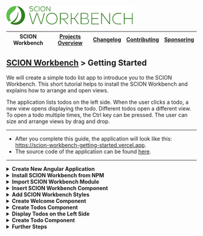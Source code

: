 <a href="/README.md"><img src="/resources/branding/scion-workbench-banner.svg" height="50" alt="SCION Workbench"></a>

| SCION Workbench | [Projects Overview][menu-projects-overview] | [Changelog][menu-changelog] | [Contributing][menu-contributing] | [Sponsoring][menu-sponsoring] |  
| --- | --- | --- | --- | --- |

## [SCION Workbench][menu-home] > Getting Started

We will create a simple todo list app to introduce you to the SCION Workbench. This short tutorial helps to install the SCION Workbench and explains how to arrange and open views.

The application lists todos on the left side. When the user clicks a todo, a new view opens displaying the todo. Different todos open a different view. To open a todo multiple times, the Ctrl key can be pressed. The user can size and arrange views by drag and drop.

***
- After you complete this guide, the application will look like this: https://scion-workbench-getting-started.vercel.app.
- The source code of the application can be found <a href="https://github.com/SchweizerischeBundesbahnen/scion-workbench/raw/master/apps/apps/workbench-getting-started-app/src">here</a>.
***

<details>
    <summary><strong>Create New Angular Application</strong></summary>
    <br>

Run the following command to create a new Angular application.

```console
ng new workbench-getting-started --routing=false --style=scss --skip-tests
```

</details>

<details>
    <summary><strong>Install SCION Workbench from NPM</strong></summary>
    <br>

Run the following command to install the SCION Workbench and required dependencies.

```console
npm install @scion/workbench @scion/workbench-client @scion/toolkit @scion/components @scion/microfrontend-platform @angular/cdk
```

</details>

<details>
    <summary><strong>Import SCION Workbench Module</strong></summary>
    <br>

Open `app.module.ts` and import the `WorkbenchModule` and `BrowserAnimationsModule`. Added lines are marked with `[+]`.

```ts
    import {NgModule} from '@angular/core';
    import {AppComponent} from './app.component';
[+] import {WorkbenchModule} from '@scion/workbench';
[+] import {BrowserAnimationsModule} from '@angular/platform-browser/animations';
[+] import {RouterModule} from '@angular/router';
    import {BrowserModule} from '@angular/platform-browser';

    @NgModule({
      declarations: [AppComponent],
      imports: [
[+]     WorkbenchModule.forRoot(),
[+]     RouterModule.forRoot([]),
        BrowserModule,
[+]     BrowserAnimationsModule,
      ],
      bootstrap: [AppComponent],
    })
    export class AppModule {
    }
```
</details>

<details>
    <summary><strong>Insert SCION Workbench Component</strong></summary>
    <br>

Open `app.component.html` and change it as follows:

```html 
<wb-workbench></wb-workbench>
```

The workbench itself does not position nor lay out the `<wb-workbench>` component. Depending on your requirements, you may want the workbench to fill the entire page viewport or only parts of it, for example, if you have a header, footer, or navigation panel.

For a quick start, position the workbench absolutely and align it with the page viewport. Open `app.component.scss` and change it as follows:
```scss
  wb-workbench {
    position: absolute;
    inset: 0;
  }
```
</details>

<details>
    <summary><strong>Add SCION Workbench Styles</strong></summary>
    <br>

The workbench requires some styles to be imported into `styles.scss`, as follows:

```scss
@use '@scion/workbench';
``` 

Also, download the workbench icon font from <a href="https://github.com/SchweizerischeBundesbahnen/scion-workbench/raw/master/resources/scion-workbench-icons/fonts/fonts.zip">GitHub</a>, unzip the font files, and place the extracted files in the `assets/fonts` folder.

</details>

<details>
    <summary><strong>Create Welcome Component</strong></summary>
    <br>


In this step, we will create a component that displays a welcome message when no view is open in the main area.

1. Create a new standalone component using the Angluar CLI.
 
    ```console
    ng generate component welcome --standalone --skip-tests
    ```

2. Open `welcome.component.ts` component and export it by default.

    ```ts
        import {Component} from '@angular/core';

        @Component({
          selector: 'app-welcome',
          templateUrl: './welcome.component.html',
          styleUrls: ['./welcome.component.scss'],
          standalone: true,
        })
    [+] export default class WelcomeComponent {
        }
    ```

3. Open `welcome.component.html` and change it as follows:
 
    ```html
    What needs to be done today?
    ```

4. Register a route in `app.module.ts` for the component.

   In this step, we bind the component to the empty path route to display it when the application is opened.
 
    ```ts
        import {NgModule} from '@angular/core';
        import {AppComponent} from './app.component';
        import {WorkbenchModule} from '@scion/workbench';
        import {BrowserAnimationsModule} from '@angular/platform-browser/animations';
        import {RouterModule} from '@angular/router';
        import {BrowserModule} from '@angular/platform-browser';
    
        @NgModule({
          declarations: [AppComponent],
          imports: [
            WorkbenchModule.forRoot(),
            RouterModule.forRoot([
    [+]       {path: '', loadComponent: () => import('./welcome/welcome.component')},   
            ]),
            BrowserModule,
            BrowserAnimationsModule,
          ],
          bootstrap: [AppComponent],
        })
        export class AppModule {
        }
    ```

    Run `ng serve` and open a browser to http://localhost:4200. You should see the welcome message.

</details>

<details>
    <summary><strong>Create Todos Component</strong></summary>
    <br>

In this step, we will create a component to display the todos. We will use the `TodoService` to get some sample todos. You can download the `todo.service.ts` file from <a href="https://github.com/SchweizerischeBundesbahnen/scion-workbench/raw/master/apps/workbench-getting-started-app/src/app/todo.service.ts">here</a>.

1. Create a new standalone component using the Angluar CLI.
    ```console
    ng generate component todos --standalone --skip-tests
    ```
2. Open `todos.component.ts` and change it as follows.

    ```ts
        import {Component} from '@angular/core';
    [+] import {WorkbenchRouterLinkDirective, WorkbenchView} from '@scion/workbench';
    [+] import {TodoService} from '../todo.service';
    [+] import {NgFor} from '@angular/common';
    
        @Component({
          selector: 'app-todos',
          templateUrl: './todos.component.html',
          standalone: true,
          imports: [
    [+]     NgFor,
    [+]     WorkbenchRouterLinkDirective,
          ],
        })
    [+] export default class TodosComponent {
    
    [+]   constructor(view: WorkbenchView, public todoService: TodoService) {
    [+]     view.title = 'Todos';
    [+]     view.heading = 'What to do today?';
    [+]     view.closable = false;
    [+]   }
        }
    ```

    In the constructor, we inject the view handle `WorkbenchView`. Using this handle, we can interact with the view, for example, set the title or make the view non-closable. We also inject a reference to the `TodoService` to iterate over the todos in the template.

    > Do not forget to export the component by default to simplify route registration.

3. Open `todos.component.html` and change it as follows:

    ```html
    <ol>
      <li *ngFor="let todo of todoService.todos">
        <a [wbRouterLink]="['/todos', todo.id]">{{todo.task}}</a>
      </li>
    </ol>
    ```

   For each todo, we create a link. When the user clicks on a link, a new view with the respective todo will open. In a next step we will create the todo component and register it under the route `/todos/:id`. Note that we are using the `wbRouterLink` and not the `routerLink` directive. The `wbRouterLink` directive is the Workbench equivalent of the Angular Router link, which enables us to target views.

4. Register a route in `app.module.ts` for the component.

    ```ts
        import {NgModule} from '@angular/core';
        import {AppComponent} from './app.component';
        import {WorkbenchModule} from '@scion/workbench';
        import {BrowserAnimationsModule} from '@angular/platform-browser/animations';
        import {RouterModule} from '@angular/router';
        import {BrowserModule} from '@angular/platform-browser';
    
        @NgModule({
          declarations: [AppComponent],
          imports: [
            WorkbenchModule.forRoot(),
            RouterModule.forRoot([
              {path: '', loadComponent: () => import('./welcome/welcome.component')},
    [+]       {path: '', outlet: 'todos', loadComponent: () => import('./todos/todos.component')},      
            ]),
            BrowserModule,
            BrowserAnimationsModule,
          ],
          bootstrap: [AppComponent],
        })
        export class AppModule {
        }
    ```

    We create an empty path <a href="https://angular.io/guide/router-tutorial-toh#secondary-routes">secondary route</a>. The route object for a secondary route has an outlet property. Its value refers to the view in the workbench layout. In our example, we name the outlet `todos`. In the next step, we will add a view named `todos` to the workbench layout.
   
</details>

<details>
    <summary><strong>Display Todos on the Left Side</strong></summary>
    <br>

In this step, we will define a simple workbench layout that displays the todos component as a view on the left to the main area.

Open `app.module.ts` and pass `WorkbenchModule.forRoot()` a configuration object with the initial workbench layout. 

```ts
    import {NgModule} from '@angular/core';
    import {AppComponent} from './app.component';
[+] import {MAIN_AREA_PART_ID, WorkbenchLayout, WorkbenchModule} from '@scion/workbench';
    import {BrowserAnimationsModule} from '@angular/platform-browser/animations';
    import {RouterModule} from '@angular/router';
    import {BrowserModule} from '@angular/platform-browser';

    @NgModule({
      declarations: [AppComponent],
      imports: [
        WorkbenchModule.forRoot({
[+]       layout: (layout: WorkbenchLayout) => layout
[+]         .addPart('left', {relativeTo: MAIN_AREA_PART_ID, align: 'left', ratio: .25})
[+]         .addView('todos', {partId: 'left', activateView: true}),
        }),
        RouterModule.forRoot([
          {path: '', loadComponent: () => import('./welcome/welcome.component')},
          {path: '', outlet: 'todos', loadComponent: () => import('./todos/todos.component')},      
        ]),
        BrowserModule,
        BrowserAnimationsModule,
      ],
      bootstrap: [AppComponent],
    })
    export class AppModule {
    }
```

We configure a layout function to define the initial arrangement of views. The function is passed an empty layout to which we add the todos view. The layout is an immutable object, meaning that modifications have no side effects. Each modification creates a new layout instance that can be used for further modifications.

> To be exact, the workbench layout defines an arrangement of parts. A part is a stack of views. The workbench has a main area part as the primary place to open views. Parts are aligned relative to each other. Views are added to parts.

In this example, we first add a new part to the layout. We name it `left` and align it to the left of the main area. We want it to take up 25% of the available space. Next, we add the todos view to the part. We name the view `todos`, the same name we used in the previous step where we created the secondary route for the view. This is how we link a view to a route.

Open a browser to http://localhost:4200. You should see the todo list left to the main area. However, when you click on a todo, you will get an error because we have not registered the route yet.
</details>

<details>
    <summary><strong>Create Todo Component</strong></summary>
    <br>

In this step, we will create a component to open a todo in a view.

1. Create a new standalone component using the Angluar CLI.
    ```console
    ng generate component todo --standalone --skip-tests
    ```
2. Open `todo.component.ts` and change it as follows.

    ```ts
        import {Component} from '@angular/core';
    [+] import {WorkbenchView} from '@scion/workbench';
    [+] import {Todo, TodoService} from '../todo.service';
    [+] import {ActivatedRoute} from '@angular/router';
    [+] import {map, Observable, tap} from 'rxjs';
    [+] import {AsyncPipe, DatePipe, formatDate, NgIf} from '@angular/common';

        @Component({
          selector: 'app-todo',
          templateUrl: './todo.component.html',
          styleUrls: ['./todo.component.scss'],
          standalone: true,
          imports: [
    [+]     AsyncPipe, NgIf, DatePipe,
          ],
        })
    [+] export default class TodoComponent {
        
    [+]   public todo$: Observable<Todo>;
        
    [+]   constructor(route: ActivatedRoute, todoService: TodoService, view: WorkbenchView) {
    [+]     this.todo$ = route.params
    [+]       .pipe(
    [+]         map(params => params['id']),
    [+]         map(id => todoService.getTodo(id)),
    [+]         tap(todo => {
    [+]           view.title = todo.task;
    [+]           view.heading = `Due by ${formatDate(todo.dueDate, 'short', navigator.language)}`;
    [+]         }),
    [+]       );
    [+]   }
        }
    ```

    As with the todo list component, we change the component to be exported by default, making it easier to register the route for the component.

   In the constructor, we inject the `ActivatedRoute` to read the id of the todo that we want to display in the view. We also inject the `TodoService` to look up the todo. As a side effect, after looking up the todo, we set the title and heading of the view.

    In the next step, we will subscribe to the observable in the template.

3. Open `todo.component.html` and change it as follows.

    ```html
    <ng-container *ngIf="todo$ | async as todo">
      <label>Task:</label>{{todo.task}}
      <label>Due Date:</label>{{todo.dueDate | date:'short'}}
      <label>Notes:</label>{{todo.notes}}
    </ng-container>
    ```
    Using Angular's `async` pipe, we subscribe to the `todo$` observable and assign its emitted value to the template variable `todo`. Then, we render the todo.   

4. Open `todo.component.scss` and add the following content.

   Next, we add some CSS to get a tabular presentation of the todo.

    ```css
    :host {
      padding: 1em;
      display: grid;
      grid-template-columns: auto 1fr;
      gap: .5em 2em;
      place-content: start;
    }
    ```

5. Register a route in `app.module.ts` for the component.

   Finally, we need to register a route for the component. Unlike the todo list component, we do not create a secondary route, but a primary route with a path, in our example `todos/:id`. We can then navigate to this component in a view using the `WorkbenchRouter` or `wbRouterLink`.

    ```ts
        import {NgModule} from '@angular/core';
        import {AppComponent} from './app.component';
        import {WorkbenchModule} from '@scion/workbench';
        import {BrowserAnimationsModule} from '@angular/platform-browser/animations';
        import {RouterModule} from '@angular/router';
        import {BrowserModule} from '@angular/platform-browser';
    
        @NgModule({
          declarations: [AppComponent],
          imports: [
            WorkbenchModule.forRoot(),
            RouterModule.forRoot([
              {path: '', loadComponent: () => import('./welcome/welcome.component')},
              {path: '', outlet: 'todos', loadComponent: () => import('./todos/todos.component')},    
    [+]       {path: 'todos/:id', loadComponent: () => import('./todo/todo.component')},  
            ]),
            BrowserModule,
            BrowserAnimationsModule,
          ],
          bootstrap: [AppComponent],
        })
        export class AppModule {
        }
    ```

   Below the code from the previous step how we open the todo view using the `wbRouterLink` directive.
    ```html
    <ol>
      <li *ngFor="let todo of todoService.todos">
        <a [wbRouterLink]="['/todos', todo.id]">{{todo.task}}</a>
      </li>
    </ol>
    ```

    Open a browser to http://localhost:4200. You should see the todo list left to the main area. When you click on a todo, a new view opens displaying the todo. Different todos open a different view. To open a todo multiple times, also press the Ctrl key.

</details>

<details>
    <summary><strong>Further Steps</strong></summary>
    <br>

This short guide has introduced you to the basics of SCION Workbench. For more advanced topics, please refer to our [How-To][link-how-to] guides.
    
</details>

[menu-home]: /README.md
[menu-projects-overview]: /docs/site/projects-overview.md
[menu-changelog]: /docs/site/changelog.md
[menu-contributing]: /CONTRIBUTING.md
[menu-sponsoring]: /docs/site/sponsoring.md

[link-how-to]: /docs/site/howto/how-to.md
